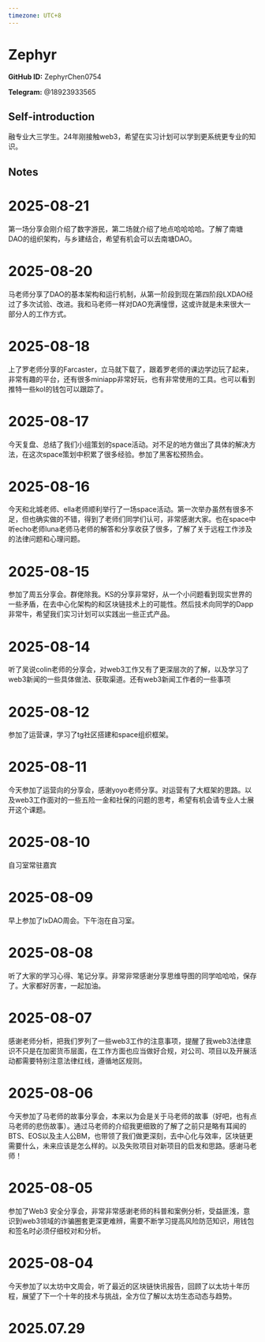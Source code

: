```yaml
---
timezone: UTC+8
---
```


# Zephyr

**GitHub ID:** ZephyrChen0754

**Telegram:** @18923933565

## Self-introduction

融专业大三学生。24年刚接触web3，希望在实习计划可以学到更系统更专业的知识。

## Notes

<!-- Content_START -->
# 2025-08-21

第一场分享会刚介绍了数字游民，第二场就介绍了地点哈哈哈哈。了解了南塘DAO的组织架构，与乡建结合，希望有机会可以去南塘DAO。

# 2025-08-20

马老师分享了DAO的基本架构和运行机制，从第一阶段到现在第四阶段LXDAO经过了多次试验、改进。我和马老师一样对DAO充满憧憬，这或许就是未来很大一部分人的工作方式。

# 2025-08-18

上了罗老师分享的Farcaster，立马就下载了，跟着罗老师的课边学边玩了起来，非常有趣的平台，还有很多miniapp非常好玩，也有非常使用的工具。也可以看到推特一些kol的钱包可以跟踪了。

# 2025-08-17

今天复盘、总结了我们小组策划的space活动。对不足的地方做出了具体的解决方法，在这次space策划中积累了很多经验。参加了黑客松预热会。

# 2025-08-16

今天和北城老师、ella老师顺利举行了一场space活动。第一次举办虽然有很多不足，但也确实做的不错，得到了老师们同学们认可，非常感谢大家。也在space中听echo老师luna老师马老师的解答和分享收获了很多，了解了关于远程工作涉及的法律问题和心理问题。

# 2025-08-15

参加了周五分享会。群佬除我。KS的分享非常好，从一个小问题看到现实世界的一些矛盾，在去中心化架构的和区块链技术上的可能性。然后技术向同学的Dapp非常牛，希望我们实习计划可以实践出一些正式产品。

# 2025-08-14

听了吴说colin老师的分享会，对web3工作又有了更深层次的了解，以及学习了web3新闻的一些具体做法、获取渠道。还有web3新闻工作者的一些事项

# 2025-08-12

参加了运营课，学习了tg社区搭建和space组织框架。

# 2025-08-11

今天参加了运营向的分享会，感谢yoyo老师分享。对运营有了大框架的思路。以及web3工作面对的一些五险一金和社保的问题的思考，希望有机会请专业人士展开这个课题。

# 2025-08-10

自习室常驻嘉宾

# 2025-08-09

早上参加了lxDAO周会。下午泡在自习室。

# 2025-08-08

听了大家的学习心得、笔记分享。非常非常感谢分享思维导图的同学哈哈哈，保存了。大家都好厉害，一起加油。

# 2025-08-07

感谢老师分析，把我们罗列了一些web3工作的注意事项，提醒了我web3法律意识不只是在加密货币层面，在工作方面也应当做好合规，对公司、项目以及开展活动都需要特别注意法律红线，遵循地区规则。

# 2025-08-06

今天参加了马老师的故事分享会，本来以为会是关于马老师的故事（好吧，也有点马老师的悲伤故事）。通过马老师的介绍我更细致的了解了之前只是略有耳闻的BTS、EOS以及主人公BM，也带领了我们做更深刻，去中心化与效率，区块链更需要什么，未来应该是怎么样的。以及失败项目对新项目的启发和思路。感谢马老师！

# 2025-08-05

参加了Web3 安全分享会，非常非常感谢老师的科普和案例分析，受益匪浅，意识到web3领域的诈骗圈套更深更难辨，需要不断学习提高风险防范知识，用钱包和签名时必须仔细校对和分析。

# 2025-08-04

今天参加了以太坊中文周会，听了最近的区块链快讯报告，回顾了以太坊十年历程，展望了下一个十年的技术与挑战，全方位了解以太坊生态动态与趋势。


# 2025.07.29


<!-- Content_END -->
